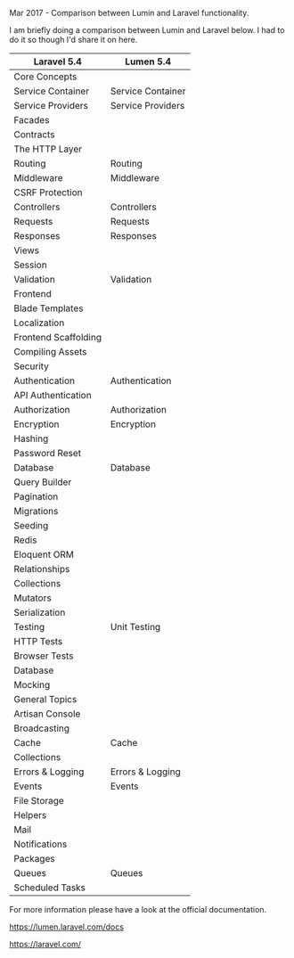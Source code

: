 Mar 2017 - Comparison between Lumin and Laravel functionality.

I am briefly doing a comparison between Lumin and Laravel below. I had to do it so though I'd share it on here.

<table class="tableizer-table">
<thead><tr class="tableizer-firstrow"><th>Laravel 5.4</th><th>Lumen 5.4</th></tr></thead><tbody>
 <tr><td>Core Concepts</td><td>&nbsp;</td></tr>
 <tr><td>Service Container</td><td>Service Container</td></tr>
 <tr><td>Service Providers</td><td>Service Providers</td></tr>
 <tr><td>Facades</td><td>&nbsp;</td></tr>
 <tr><td>Contracts</td><td>&nbsp;</td></tr>
 <tr><td>The HTTP Layer</td><td>&nbsp;</td></tr>
 <tr><td>Routing</td><td>Routing</td></tr>
 <tr><td>Middleware</td><td>Middleware</td></tr>
 <tr><td>CSRF Protection</td><td>&nbsp;</td></tr>
 <tr><td>Controllers</td><td>Controllers</td></tr>
 <tr><td>Requests</td><td>Requests</td></tr>
 <tr><td>Responses</td><td>Responses</td></tr>
 <tr><td>Views</td><td>&nbsp;</td></tr>
 <tr><td>Session</td><td>&nbsp;</td></tr>
 <tr><td>Validation</td><td>Validation</td></tr>
 <tr><td>Frontend</td><td>&nbsp;</td></tr>
 <tr><td>Blade Templates</td><td>&nbsp;</td></tr>
 <tr><td>Localization</td><td>&nbsp;</td></tr>
 <tr><td>Frontend Scaffolding</td><td>&nbsp;</td></tr>
 <tr><td>Compiling Assets</td><td>&nbsp;</td></tr>
 <tr><td>Security</td><td>&nbsp;</td></tr>
 <tr><td>Authentication</td><td>Authentication</td></tr>
 <tr><td>API Authentication</td><td>&nbsp;</td></tr>
 <tr><td>Authorization</td><td>Authorization</td></tr>
 <tr><td>Encryption</td><td>Encryption</td></tr>
 <tr><td>Hashing</td><td>&nbsp;</td></tr>
 <tr><td>Password Reset</td><td>&nbsp;</td></tr>
 <tr><td>Database</td><td>Database</td></tr>
 <tr><td>Query Builder</td><td>&nbsp;</td></tr>
 <tr><td>Pagination</td><td>&nbsp;</td></tr>
 <tr><td>Migrations</td><td>&nbsp;</td></tr>
 <tr><td>Seeding</td><td>&nbsp;</td></tr>
 <tr><td>Redis</td><td>&nbsp;</td></tr>
 <tr><td>Eloquent ORM</td><td>&nbsp;</td></tr>
 <tr><td>Relationships</td><td>&nbsp;</td></tr>
 <tr><td>Collections</td><td>&nbsp;</td></tr>
 <tr><td>Mutators</td><td>&nbsp;</td></tr>
 <tr><td>Serialization</td><td>&nbsp;</td></tr>
 <tr><td>Testing</td><td>Unit Testing</td></tr>
 <tr><td>HTTP Tests</td><td>&nbsp;</td></tr>
 <tr><td>Browser Tests</td><td>&nbsp;</td></tr>
 <tr><td>Database</td><td>&nbsp;</td></tr>
 <tr><td>Mocking</td><td>&nbsp;</td></tr>
 <tr><td>General Topics</td><td>&nbsp;</td></tr>
 <tr><td>Artisan Console</td><td>&nbsp;</td></tr>
 <tr><td>Broadcasting</td><td>&nbsp;</td></tr>
 <tr><td>Cache</td><td>Cache</td></tr>
 <tr><td>Collections</td><td>&nbsp;</td></tr>
 <tr><td>Errors & Logging</td><td>Errors & Logging</td></tr>
 <tr><td>Events</td><td>Events</td></tr>
 <tr><td>File Storage</td><td>&nbsp;</td></tr>
 <tr><td>Helpers</td><td>&nbsp;</td></tr>
 <tr><td>Mail</td><td>&nbsp;</td></tr>
 <tr><td>Notifications</td><td>&nbsp;</td></tr>
 <tr><td>Packages</td><td>&nbsp;</td></tr>
 <tr><td>Queues</td><td>Queues</td></tr>
 <tr><td>Scheduled Tasks</td><td></td></tr>
</tbody></table>

For more information please have a look at the official documentation.

https://lumen.laravel.com/docs

https://laravel.com/

